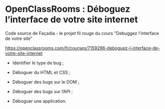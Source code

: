# OpenClassRooms : Déboguez l’interface de votre site internet

Code source de Façadia - le projet fil rouge du cours "Debuggez l'interface de votre site"

<https://openclassrooms.com/fr/courses/7159296-deboguez-l-interface-de-votre-site-internet>

- Identifier le type de bug ;

- Déboguer du HTML et CSS ;

- Déboguer des bugs sur le DOM ;

- Déboguer des bugs sur l’API ;

- Déboguer une application.

